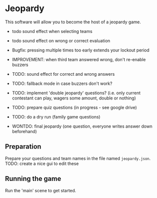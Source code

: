 # Jeopardy

This software will allow you to become the host of a jeopardy game.

- todo sound effect when selecting teams
- todo sound effect on wrong or correct evaluation
- Bugfix: pressing multiple times too early extends your lockout period

- IMPROVEMENT: when third team answered wrong, don't re-enable buzzers
- TODO: sound effect for correct and wrong answers

- TODO: fallback mode in case buzzers don't work?
- TODO: implement 'double jeopardy' questions? (i.e. only current contestant can play, wagers some amount, double or nothing)

- TODO: prepare quiz questions (in progress - see google drive)
- TODO: do a dry run (family game questions)

- WONTDO: final jeopardy (one question, everyone writes answer down beforehand)

## Preparation

Prepare your questions and team names in the file named `jeopardy.json`.
TODO: create a nice gui to edit these

## Running the game

Run the 'main' scene to get started.
